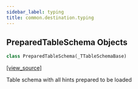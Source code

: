 ```yaml
---
sidebar_label: typing
title: common.destination.typing
---
```


## PreparedTableSchema Objects

```python
class PreparedTableSchema(_TTableSchemaBase)
```

[[view_source]](https://github.com/dlt-hub/dlt/blob/f0690715274590fc4cacf1165e3661aaa7af1c15/dlt/common/destination/typing.py#L10)

Table schema with all hints prepared to be loaded


